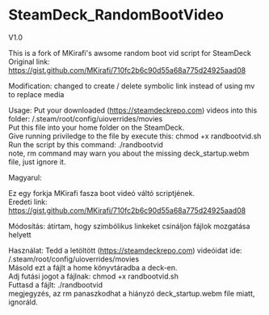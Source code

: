 # SteamDeck_RandomBootVideo

V1.0

This is a fork of MKirafi's awsome random boot vid script for SteamDeck\
Original link: https://gist.github.com/MKirafi/710fc2b6c90d55a68a775d24925aad08

Modification: changed to create / delete symbolic link instead of using mv to replace media

Usage:
Put your downloaded (https://steamdeckrepo.com) videos into this folder: /.steam/root/config/uioverrides/movies\
Put this file into your home folder on the SteamDeck.\
Give running priviledge to the file by execute this: chmod +x randbootvid.sh\
Run the script by this command: ./randbootvid\
note, rm command may warn you about the missing deck_startup.webm file, just ignore it.


Magyarul:

Ez egy forkja MKirafi fasza boot videó váltó scriptjének.\
Eredeti link: https://gist.github.com/MKirafi/710fc2b6c90d55a68a775d24925aad08

Módosítás: átírtam, hogy szimbólikus linkeket csináljon fájlok mozgatása helyett

Használat:
Tedd a letöltött (https://steamdeckrepo.com) videóidat ide: /.steam/root/config/uioverrides/movies\
Másold ezt a fájlt a home könyvtáradba a deck-en.\
Adj futási jogot a fájlnak: chmod +x randbootvid.sh\
Futtasd a fájlt: ./randbootvid\
megjegyzés, az rm panaszkodhat a hiányzó deck_startup.webm file miatt, ignoráld.
